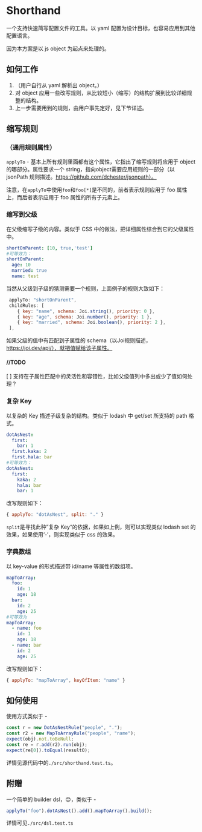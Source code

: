 # Shorthand

一个支持快速简写配置文件的工具。以 yaml 配置为设计目标，也容易应用到其他配置语言。

因为本方案是以 js object 为起点来处理的。

## 如何工作

1. （用户自行从 yaml 解析出 object。）
2. 对 object 应用一些改写规则，从比较短小（缩写）的结构扩展到比较详细规整的结构。
3. 上一步需要用到的规则，由用户事先定好，见下节详述。

## 缩写规则

### （通用规则属性）

`applyTo` - 基本上所有规则里面都有这个属性，它指出了缩写规则将应用于 object 的哪部分。属性要求一个 string，指向object需要应用规则的一部分（以 jsonPath 规则描述。https://github.com/dchester/jsonpath）。

注意，在`applyTo`中使用`foo`和`foo[*]`是不同的，前者表示规则应用于 foo 属性上，而后者表示应用于 foo 属性的所有子元素上。

### 缩写到父级

在父级缩写子级的内容。类似于 CSS 中的做法，把详细属性综合到它的父级属性中。

```yaml
shortOnParent: [10, true,'test']
#可等效为：
shortOnParent:
  age: 10
  married: true
  name: test
```

当然从父级到子级的猜测需要一个规则，上面例子的规则大致如下：

```javascript
 applyTo: "shortOnParent",
 childRules: [
    { key: "name", schema: Joi.string(), priority: 0 },
    { key: "age", schema: Joi.number(), priority: 1 },
    { key: "married", schema: Joi.boolean(), priority: 2 },
 ],
```

如果父级的值中有匹配到子属性的 schema（以Joi规则描述，https://joi.dev/api/），就把值赋给该子属性。

#### //TODO

[ ] 支持在子属性匹配中的灵活性和容错性，比如父级值列中多出或少了值如何处理？

### 复杂 Key

以复杂的 Key 描述子级复杂的结构。类似于 lodash 中 get/set 所支持的 path 格式。

```yaml
dotAsNest:
  first:
    bar: 1
  first.kaka: 2
  first.hala: bar
#可等效为：
dotAsNest:
  first:
    kaka: 2
    hala: bar
    bar: 1
```

改写规则如下：

```javascript
{ applyTo: "dotAsNest", split: "." }
```

`split`是寻找此种”复杂 Key“的依据，如果如上例，则可以实现类似 lodash set 的效果，如果使用‘-’，则实现类似于 css 的效果。

### 字典数组

以 key-value 的形式描述带 id/name 等属性的数组项。

```yaml
mapToArray:
  foo:
    id: 1
    age: 18
  bar:
    id: 2
    age: 25
#可等效为
mapToArray:
  - name: foo
    id: 1
    age: 18
  - name: bar
    id: 2
    age: 25
```

改写规则如下：

```javascript
{ applyTo: "mapToArray", keyOfItem: "name" }
```

## 如何使用

使用方式类似于 -

```javascript
const r = new DotAsNestRule("people", ".");
const r2 = new MapToArrayRule("people", "name");
expect(obj).not.toBeNull;
const re = r.add(r2).run(obj);
expect(re[0]).toEqual(resultO);
```

详情见源代码中的`./src/shorthand.test.ts`。

## 附赠

一个简单的 builder dsl，😊，类似于 -

```javascript
applyTo("foo").dotAsNest().add().mapToArray().build();
```

详情可见`./src/dsl.test.ts`
